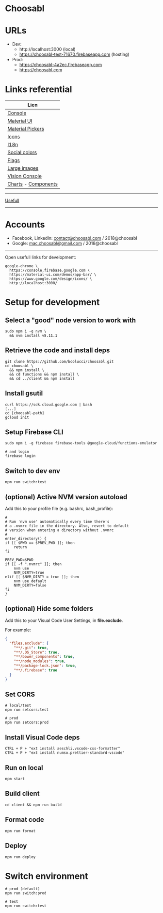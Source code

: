 
# Choosabl

# URLs

* Dev:
  * http://localhost:3000 (local)
  * https://choosabl-test-71670.firebaseapp.com (hosting)
* Prod:
  * https://choosabl-4a2ec.firebaseapp.com
  * https://choosabl.com

# Links referential

| Lien                                                                                                  |
|-------------------------------------------------------------------------------------------------------|
| [Console](https://console.firebase.google.com) 
| [Material UI](https://material-ui.com/demos/app-bar) 
| [Material Pickers](https://material-ui-pickers.firebaseapp.com) 
| [Icons](https://www.google.com/design/icons/) 
| [I18n](https://react.i18next.com/)     
| [Social colors](https://www.materialui.co/socialcolors)
| [Flags](https://github.com/wiredmax/react-flags)
| [Large images](https://commons.wikimedia.org/w/index.php?title=Category:Large_images#mw-category-media)
| [Vision Console](https://beta-dot-custom-vision.appspot.com)
| [Charts](http://www.chartjs.org/docs/latest/) - [Components](https://github.com/jerairrest/react-chartjs-2)

---

[Usefull](https://firebase.google.com/docs/functions/beta-v1-diff)

---

# Accounts

* Facebook, LinkedIn: contact@choosabl.com / 2018@choosabl
* Google: mac.choosabl@gmail.com / 2018@choosabl

---

Open usefull links for development:

    google-chrome \
      https://console.firebase.google.com \
      https://material-ui.com/demos/app-bar/ \
      https://www.google.com/design/icons/ \
      http://localhost:3000/


# Setup for development

## Select a "good" node version to work with

    sudo npm i -g nvm \
      && nvm install v8.11.1

## Retrieve the code and install deps

    git clone https://github.com/bcolucci/choosabl.git
    cd choosabl \
      && npm install \
      && cd functions && npm install \
      && cd ../client && npm install

## Install gsutil

    curl https://sdk.cloud.google.com | bash
    [...]
    cd [choosabl-path]
    gcloud init

## Setup Firebase CLI

    sudo npm i -g firebase firebase-tools @google-cloud/functions-emulator

    # and login
    firebase login

## Switch to dev env

    npm run switch:test

## (optional) Active NVM version autoload

Add this to your profile file (e.g. bashrc, bash_profile):

    #
    # Run 'nvm use' automatically every time there's
    # a .nvmrc file in the directory. Also, revert to default
    # version when entering a directory without .nvmrc
    #
    enter_directory() {
    if [[ $PWD == $PREV_PWD ]]; then
        return
    fi

    PREV_PWD=$PWD
    if [[ -f ".nvmrc" ]]; then
        nvm use
        NVM_DIRTY=true
    elif [[ $NVM_DIRTY = true ]]; then
        nvm use default
        NVM_DIRTY=false
    fi
    }

## (optional) Hide some folders

Add this to your Visual Code User Settings, in **file.exclude**.

For example:

```json
{
  "files.exclude": {
    "**/.git": true,
    "**/.DS_Store": true,
    "**/bower_components": true,
    "**/node_modules": true,
    "**/package-lock.json": true,
    "**/.firebase": true
  }
}
```

## Set CORS

    # local/test
    npm run setcors:test

    # prod
    npm run setcors:prod   

## Install Visual Code deps

    CTRL + P + "ext install aeschli.vscode-css-formatter"
    CTRL + P + "ext install numso.prettier-standard-vscode"

## Run on local

    npm start

## Build client

    cd client && npm run build

## Format code

    npm run format

## Deploy

    npm run deploy

# Switch environment

    # prod (default)
    npm run switch:prod

    # test
    npm run switch:test
